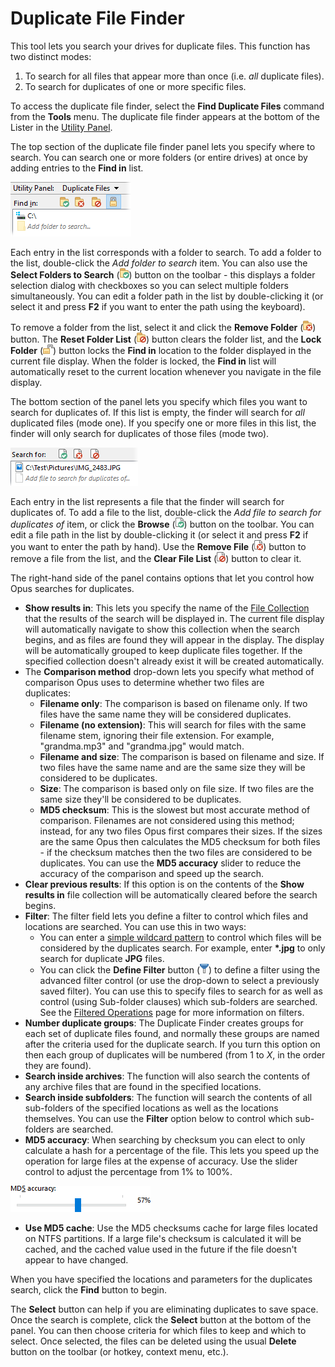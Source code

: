 # Duplicate File Finder

This tool lets you search your drives for duplicate files. This function has two distinct modes:

1.  To search for all files that appear more than once (i.e. *all* duplicate files).
2.  To search for duplicates of one or more specific files.

To access the duplicate file finder, select the **Find Duplicate Files** command from the **Tools** menu. The duplicate file finder appears at the bottom of the Lister in the [Utility Panel](/Manual/basic_concepts/the_lister/utility_panel.md).

The top section of the duplicate file finder panel lets you specify where to search. You can search one or more folders (or entire drives) at once by adding entries to the **Find in** list.

![](/Manual/images/media/dupe_files_1.png) 

Each entry in the list corresponds with a folder to search. To add a folder to the list, double-click the *Add folder to search* item. You can also use the **Select Folders to Search** (![](/Manual/images/media/dupe_files_-_select.png)) button on the toolbar - this displays a folder selection dialog with checkboxes so you can select multiple folders simultaneously. You can edit a folder path in the list by double-clicking it (or select it and press **F2** if you want to enter the path using the keyboard).

To remove a folder from the list, select it and click the **Remove Folder** (![](/Manual/images/media/dupe_files_-_delete.png)) button. The **Reset Folder List** (![](/Manual/images/media/dupe_files_-_reset.png)) button clears the folder list, and the **Lock Folder** (![](/Manual/images/media/dupe_files_-_lock.png)) button locks the **Find in** location to the folder displayed in the current file display. When the folder is locked, the **Find in** list will automatically reset to the current location whenever you navigate in the file display.

The bottom section of the panel lets you specify which files you want to search for duplicates of. If this list is empty, the finder will search for *all* duplicated files (mode one). If you specify one or more files in this list, the finder will only search for duplicates of those files (mode two).

![](/Manual/images/media/dupe_files_2.png) 

Each entry in the list represents a file that the finder will search for duplicates of. To add a file to the list, double-click the *Add file to search for duplicates of* item, or click the **Browse** (![](/Manual/images/media/dupe_files_-_browse.png)) button on the toolbar. You can edit a file path in the list by double-clicking it (or select it and press **F2** if you want to enter the path by hand). Use the **Remove File** (![](/Manual/images/media/dupe_files_-_delete_file.png)) button to remove a file from the list, and the **Clear File List** (![](/Manual/images/media/dupe_files_-_reset_files.png)) button to clear it.

The right-hand side of the panel contains options that let you control how Opus searches for duplicates.

- **Show results in**: This lets you specify the name of the [File Collection](/Manual/basic_concepts/virtual_file_system/file_collections/README.md) that the results of the search will be displayed in. The current file display will automatically navigate to show this collection when the search begins, and as files are found they will appear in the display. The display will be automatically grouped to keep duplicate files together. If the specified collection doesn't already exist it will be created automatically.
- The **Comparison method** drop-down lets you specify what method of comparison Opus uses to determine whether two files are duplicates:         
  - **Filename only**: The comparison is based on filename only. If two files have the same name they will be considered duplicates.
  - **Filename (no extension)**: This will search for files with the same filename stem, ignoring their file extension. For example, "grandma.mp3" and "grandma.jpg" would match.
  - **Filename and size**: The comparison is based on filename and size. If two files have the same name and are the same size they will be considered to be duplicates.
  - **Size**: The comparison is based only on file size. If two files are the same size they'll be considered to be duplicates.
  - **MD5 checksum**: This is the slowest but most accurate method of comparison. Filenames are not considered using this method; instead, for any two files Opus first compares their sizes. If the sizes are the same Opus then calculates the MD5 checksum for both files - if the checksum matches then the two files are considered to be duplicates. You can use the **MD5 accuracy** slider to reduce the accuracy of the comparison and speed up the search.
- **Clear previous results**: If this option is on the contents of the **Show results in** file collection will be automatically cleared before the search begins.
- **Filter**: The filter field lets you define a filter to control which files and locations are searched. You can use this in two ways:         
  - You can enter a [simple wildcard pattern](/Manual/reference/wildcard_reference/pattern_matching_syntax.md) to control which files will be considered by the duplicates search. For example, enter **\*.jpg** to only search for duplicate **JPG** files.
  - You can click the **Define Filter** button (![](/Manual/images/media/dupe_files_-_filter.png)) to define a filter using the advanced filter control (or use the drop-down to select a previously saved filter). You can use this to specify files to search for as well as control (using Sub-folder clauses) which sub-folders are searched. See the [Filtered Operations](/Manual/file_operations/filtered_operations/README.md) page for more information on filters.
- **Number duplicate groups**: The Duplicate Finder creates groups for each set of duplicate files found, and normally these groups are named after the criteria used for the duplicate search. If you turn this option on then each group of duplicates will be numbered (from 1 to *X*, in the order they are found).
- **Search inside archives**: The function will also search the contents of any archive files that are found in the specified locations.
- **Search inside subfolders**: The function will search the contents of all sub-folders of the specified locations as well as the locations themselves. You can use the **Filter** option below to control which sub-folders are searched.
- **MD5 accuracy**: When searching by checksum you can elect to only calculate a hash for a percentage of the file. This lets you speed up the operation for large files at the expense of accuracy. Use the slider control to adjust the percentage from 1% to 100%.

![](/Manual/images/media/md5_accuracy.png)

- **Use MD5 cache**: Use the MD5 checksums cache for large files located on NTFS partitions. If a large file's checksum is calculated it will be cached, and the cached value used in the future if the file doesn't appear to have changed.

When you have specified the locations and parameters for the duplicates search, click the **Find** button to begin.

The **Select** button can help if you are eliminating duplicates to save space. Once the search is complete, click the **Select** button at the bottom of the panel. You can then choose criteria for which files to keep and which to select. Once selected, the files can be deleted using the usual **Delete** button on the toolbar (or hotkey, context menu, etc.).
